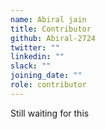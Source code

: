 ```yaml
---
name: Abiral jain
title: Contributor
github: Abiral-2724
twitter: ""
linkedin: ""
slack: ""
joining_date: ""
role: contributor
---
```


Still waiting for this
